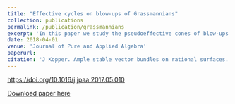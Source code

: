 ```yaml
---
title: "Effective cycles on blow-ups of Grassmannians"
collection: publications
permalink: /publication/grassmannians
excerpt: 'In this paper we study the pseudoeffective cones of blow-ups of Grassmannians at sets of points. For small numbers of points, the cones are often spanned by proper transforms of Schubert classes. In some special cases, we provide sharp bounds for when the Schubert classes fail to span and we describe the resulting geometry.'
date: 2018-04-01
venue: 'Journal of Pure and Applied Algebra'
paperurl:
citation: 'J Kopper. Ample stable vector bundles on rational surfaces. <i>Journal of Pure and Applied Algebra</i>, 222 no. 4 (2018), 846--86769.'
---
```


https://doi.org/10.1016/j.jpaa.2017.05.010

[Download paper here](http://jmkopper.github.io/files/grassmannians.pdf)

